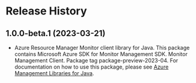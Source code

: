 # Release History

## 1.0.0-beta.1 (2023-03-21)

- Azure Resource Manager Monitor client library for Java. This package contains Microsoft Azure SDK for Monitor Management SDK. Monitor Management Client. Package tag package-preview-2023-04. For documentation on how to use this package, please see [Azure Management Libraries for Java](https://aka.ms/azsdk/java/mgmt).
